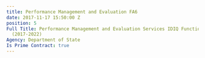 ```yaml
---
title: Performance Management and Evaluation FA6
date: 2017-11-17 15:50:00 Z
position: 5
Full Title: Performance Management and Evaluation Services IDIQ Functional Area 6
  (2017-2022)
Agency: Department of State
Is Prime Contract: true
---
```


